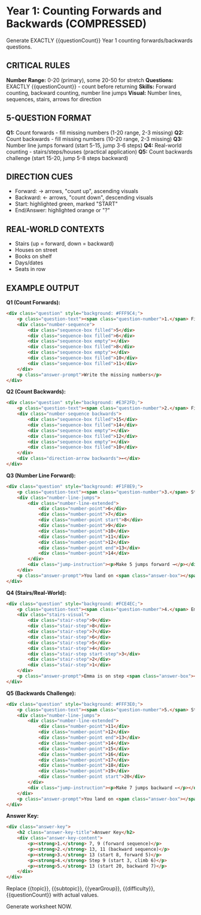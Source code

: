 # Year 1: Counting Forwards and Backwards (COMPRESSED)

Generate EXACTLY {{questionCount}} Year 1 counting forwards/backwards questions.

## CRITICAL RULES

**Number Range:** 0-20 (primary), some 20-50 for stretch
**Questions:** EXACTLY {{questionCount}} - count before returning
**Skills:** Forward counting, backward counting, number line jumps
**Visual:** Number lines, sequences, stairs, arrows for direction

## 5-QUESTION FORMAT

**Q1:** Count forwards - fill missing numbers (1-20 range, 2-3 missing)
**Q2:** Count backwards - fill missing numbers (10-20 range, 2-3 missing)
**Q3:** Number line jumps forward (start 5-15, jump 3-6 steps)
**Q4:** Real-world counting - stairs/steps/houses (practical application)
**Q5:** Count backwards challenge (start 15-20, jump 5-8 steps backward)

## DIRECTION CUES

- Forward: → arrows, "count up", ascending visuals
- Backward: ← arrows, "count down", descending visuals
- Start: highlighted green, marked "START"
- End/Answer: highlighted orange or "?"

## REAL-WORLD CONTEXTS

- Stairs (up = forward, down = backward)
- Houses on street
- Books on shelf
- Days/dates
- Seats in row

## EXAMPLE OUTPUT

**Q1 (Count Forwards):**
```html
<div class="question" style="background: #FFF9C4;">
    <p class="question-text"><span class="question-number">1.</span> Fill in the missing numbers. Count FORWARDS.</p>
    <div class="number-sequence">
        <div class="sequence-box filled">5</div>
        <div class="sequence-box filled">6</div>
        <div class="sequence-box empty"></div>
        <div class="sequence-box filled">8</div>
        <div class="sequence-box empty"></div>
        <div class="sequence-box filled">10</div>
        <div class="sequence-box filled">11</div>
    </div>
    <p class="answer-prompt">Write the missing numbers</p>
</div>
```

**Q2 (Count Backwards):**
```html
<div class="question" style="background: #E3F2FD;">
    <p class="question-text"><span class="question-number">2.</span> Fill in the missing numbers. Count BACKWARDS.</p>
    <div class="number-sequence backwards">
        <div class="sequence-box filled">15</div>
        <div class="sequence-box filled">14</div>
        <div class="sequence-box empty"></div>
        <div class="sequence-box filled">12</div>
        <div class="sequence-box empty"></div>
        <div class="sequence-box filled">10</div>
    </div>
    <div class="direction-arrow backwards">←</div>
</div>
```

**Q3 (Number Line Forward):**
```html
<div class="question" style="background: #F1F8E9;">
    <p class="question-text"><span class="question-number">3.</span> Start at 8. Count forwards 5 steps. Where do you land?</p>
    <div class="number-line-jumps">
        <div class="number-line-extended">
            <div class="number-point">6</div>
            <div class="number-point">7</div>
            <div class="number-point start">8</div>
            <div class="number-point">9</div>
            <div class="number-point">10</div>
            <div class="number-point">11</div>
            <div class="number-point">12</div>
            <div class="number-point end">13</div>
            <div class="number-point">14</div>
        </div>
        <div class="jump-instruction"><p>Make 5 jumps forward →</p></div>
    </div>
    <p class="answer-prompt">You land on <span class="answer-box"></span></p>
</div>
```

**Q4 (Stairs/Real-World):**
```html
<div class="question" style="background: #FCE4EC;">
    <p class="question-text"><span class="question-number">4.</span> Emma is climbing stairs. She starts at step 3 and climbs up 6 more steps. What step is she on now?</p>
    <div class="stairs-visual">
        <div class="stair-step">9</div>
        <div class="stair-step">8</div>
        <div class="stair-step">7</div>
        <div class="stair-step">6</div>
        <div class="stair-step">5</div>
        <div class="stair-step">4</div>
        <div class="stair-step start-step">3</div>
        <div class="stair-step">2</div>
        <div class="stair-step">1</div>
    </div>
    <p class="answer-prompt">Emma is on step <span class="answer-box"></span></p>
</div>
```

**Q5 (Backwards Challenge):**
```html
<div class="question" style="background: #FFF3E0;">
    <p class="question-text"><span class="question-number">5.</span> Start at 20. Count backwards 7 steps. Where do you land?</p>
    <div class="number-line-jumps">
        <div class="number-line-extended">
            <div class="number-point">11</div>
            <div class="number-point">12</div>
            <div class="number-point end">13</div>
            <div class="number-point">14</div>
            <div class="number-point">15</div>
            <div class="number-point">16</div>
            <div class="number-point">17</div>
            <div class="number-point">18</div>
            <div class="number-point">19</div>
            <div class="number-point start">20</div>
        </div>
        <div class="jump-instruction"><p>Make 7 jumps backward ←</p></div>
    </div>
    <p class="answer-prompt">You land on <span class="answer-box"></span></p>
</div>
```

**Answer Key:**
```html
<div class="answer-key">
    <h2 class="answer-key-title">Answer Key</h2>
    <div class="answer-key-content">
        <p><strong>1.</strong> 7, 9 (forward sequence)</p>
        <p><strong>2.</strong> 13, 11 (backward sequence)</p>
        <p><strong>3.</strong> 13 (start 8, forward 5)</p>
        <p><strong>4.</strong> Step 9 (start 3, climb 6)</p>
        <p><strong>5.</strong> 13 (start 20, backward 7)</p>
    </div>
</div>
```

Replace {{topic}}, {{subtopic}}, {{yearGroup}}, {{difficulty}}, {{questionCount}} with actual values.

Generate worksheet NOW.
